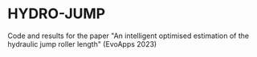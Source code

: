 # HYDRO-JUMP

Code and results for the paper "An intelligent optimised estimation of the hydraulic jump roller length" (EvoApps 2023)